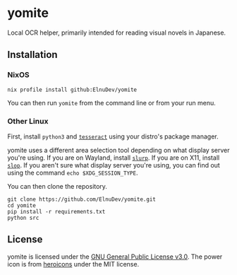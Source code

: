 # yomite

Local OCR helper, primarily intended for reading visual novels in Japanese.

## Installation

### NixOS

```
nix profile install github:ElnuDev/yomite
```

You can then run `yomite` from the command line or from your run menu.

### Other Linux

First, install `python3` and [`tesseract`](https://github.com/tesseract-ocr/tesseract) using your distro's package manager.

yomite uses a different area selection tool depending on what display server you're using. If you are on Wayland, install [`slurp`](https://github.com/emersion/slurp). If you are on X11, install [`slop`](https://github.com/naelstrof/slop). If you aren't sure what display server you're using, you can find out using the command `echo $XDG_SESSION_TYPE`.

You can then clone the repository.

```
git clone https://github.com/ElnuDev/yomite.git
cd yomite
pip install -r requirements.txt
python src
```

## License

yomite is licensed under the [GNU General Public License v3.0](LICENSE.md). The power icon is from [heroicons](https://github.com/tailwindlabs/heroicons) under the MIT license.
